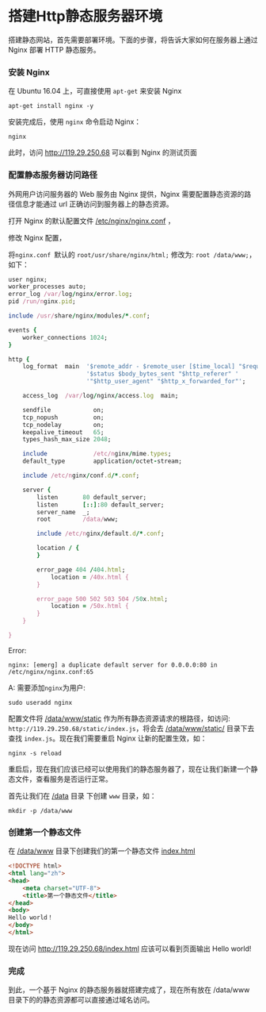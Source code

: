 # 搭建Http静态服务器环境

搭建静态网站，首先需要部署环境。下面的步骤，将告诉大家如何在服务器上通过 Nginx 部署 HTTP 静态服务。

### 安装 Nginx

在 Ubuntu 16.04 上，可直接使用 `apt-get` 来安装 Nginx

```shell
apt-get install nginx -y
```

安装完成后，使用 `nginx` 命令启动 Nginx：

```shell
nginx
```

此时，访问 http://119.29.250.68 可以看到 Nginx 的测试页面 

### 配置静态服务器访问路径

外网用户访问服务器的 Web 服务由 Nginx 提供，Nginx 需要配置静态资源的路径信息才能通过 url 正确访问到服务器上的静态资源。

打开 Nginx 的默认配置文件 [/etc/nginx/nginx.conf]() ，

修改 Nginx 配置，

将`nginx.conf `默认的 `root/usr/share/nginx/html;` 修改为: `root /data/www;`，如下：

```ruby
user nginx;
worker_processes auto;
error_log /var/log/nginx/error.log;
pid /run/nginx.pid;

include /usr/share/nginx/modules/*.conf;

events {
    worker_connections 1024;
}

http {
    log_format  main  '$remote_addr - $remote_user [$time_local] "$request" '
                      '$status $body_bytes_sent "$http_referer" '
                      '"$http_user_agent" "$http_x_forwarded_for"';

    access_log  /var/log/nginx/access.log  main;

    sendfile            on;
    tcp_nopush          on;
    tcp_nodelay         on;
    keepalive_timeout   65;
    types_hash_max_size 2048;

    include             /etc/nginx/mime.types;
    default_type        application/octet-stream;

    include /etc/nginx/conf.d/*.conf;

    server {
        listen       80 default_server;
        listen       [::]:80 default_server;
        server_name  _;
        root         /data/www;

        include /etc/nginx/default.d/*.conf;

        location / {
        }

        error_page 404 /404.html;
            location = /40x.html {
        }

        error_page 500 502 503 504 /50x.html;
            location = /50x.html {
        }
    }

}
```

Error:

```shell
nginx: [emerg] a duplicate default server for 0.0.0.0:80 in /etc/nginx/nginx.conf:65
```

A: 需要添加`nginx`为用户:

```shell
sudo useradd nginx
```



配置文件将 [/data/www/static]() 作为所有静态资源请求的根路径，如访问: `http://119.29.250.68/static/index.js`，将会去 [/data/www/static/]() 目录下去查找 `index.js`。现在我们需要重启 Nginx 让新的配置生效，如：

```
nginx -s reload
```

重启后，现在我们应该已经可以使用我们的静态服务器了，现在让我们新建一个静态文件，查看服务是否运行正常。

首先让我们在 [/data]() 目录 下创建 `www` 目录，如：

```
mkdir -p /data/www
```

### 创建第一个静态文件

在 [/data/www]() 目录下创建我们的第一个静态文件 [index.html]()

```html
<!DOCTYPE html>
<html lang="zh">
<head>
    <meta charset="UTF-8">
    <title>第一个静态文件</title>
</head>
<body>
Hello world！
</body>
</html>
```

现在访问 http://119.29.250.68/index.html 应该可以看到页面输出 Hello world!

### 完成

到此，一个基于 Nginx 的静态服务器就搭建完成了，现在所有放在 /data/www 目录下的的静态资源都可以直接通过域名访问。

